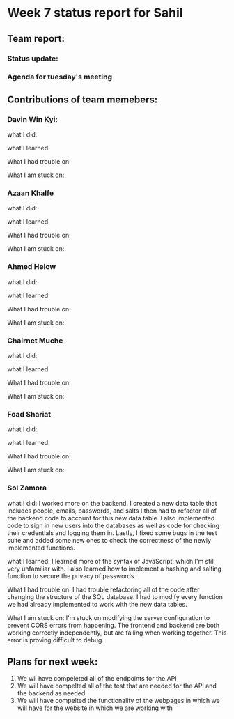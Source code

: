 # Week 7 status report for Sahil

## Team report:
### Status update:


### Agenda for tuesday's meeting



## Contributions of team memebers:

### Davin Win Kyi:

what I did:


what I learned:


What I had trouble on:


What I am stuck on:



### Azaan Khalfe
what I did:


what I learned:


What I had trouble on:


What I am stuck on:


### Ahmed Helow

what I did:


what I learned:


What I had trouble on:


What I am stuck on:


### Chairnet Muche
what I did:


what I learned:


What I had trouble on:


What I am stuck on:



### Foad Shariat
what I did:


what I learned:


What I had trouble on:


What I am stuck on:



### Sol Zamora
what I did:
I worked more on the backend. I created a new data table that includes people, emails, passwords, and salts I then had to refactor all of the backend code to account for this new data table. I also implemented code to sign in new users into the databases as well as code for checking their credentials and logging them in.
Lastly, I fixed some bugs in the test suite and added some new ones to check the correctness of the newly implemented functions.

what I learned:
I learned more of the syntax of JavaScript, which I'm still very unfamiliar with. I also learned how to implement a hashing and salting function to secure the privacy of passwords.

What I had trouble on:
I had trouble refactoring all of the code after changing the structure of the SQL database. I had to modify every function we had already implemented to work with the new data tables.

What I am stuck on:
I'm stuck on modifying the server configuration to prevent CORS errors from happening. The frontend and backend are both working correctly independently, but are failing when working together. This error is proving difficult to debug.



## Plans for next week:
1. We wil have compeleted all of the endpoints for the API
2. We will have compelted all of the test that are needed for the API and the backend as needed
3. We will have compelted the functionality of the webpages in which we will have for the website in
   which we are working with
